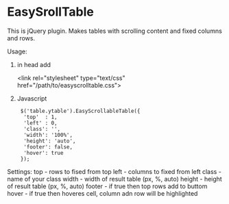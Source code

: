 # EasySrollTable

This is jQuery plugin. 
Makes tables with scrolling content and fixed columns and rows.

Usage:
1) in head add
    
    \<link rel="stylesheet" type="text/css" href="/path/to/easyscrolltable.css"\>
    
    <script src="/path/to/easyscrolltable.js"></script>
    
2) Javascript
 
        $('table.ytable').EasyScrollableTable({
         'top'  : 1,  
         'left' : 0,  
         'class': '',
         'width': '100%',
         'height': 'auto',
         'footer': false,
         'hover': true
        });

Settings:
top - rows to fised from top
left - columns to fixed from left
class - name of your class
width - width of result table (px, %, auto)
height - height of result table (px, %, auto)
footer - if true then top rows add to buttom 
hover - if true then hoveres cell, column adn row will be highlighted
